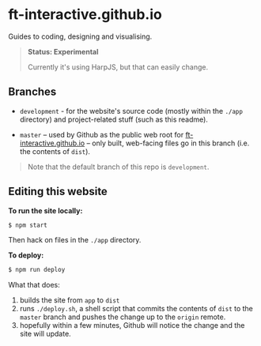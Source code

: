 # ft-interactive.github.io

Guides to coding, designing and visualising.

> **Status: Experimental**
> 
> Currently it's using HarpJS, but that can easily change.

## Branches

- `development` - for the website's source code (mostly within the `./app` directory) and project-related stuff (such as this readme).

- `master` – used by Github as the public web root for [ft-interactive.github.io](http://ft-interactive.github.io) – only built, web-facing files go in this branch (i.e. the contents of `dist`).

> Note that the default branch of this repo is `development`.


## Editing this website

**To run the site locally:**

```sh
$ npm start
```

Then hack on files in the `./app` directory.


**To deploy:**

```sh
$ npm run deploy
```

What that does:

1. builds the site from `app` to `dist`
2. runs `./deploy.sh`, a shell script that commits the contents of `dist` to the `master` branch and pushes the change up to the `origin` remote.
3. hopefully within a few minutes, Github will notice the change and the site will update.
